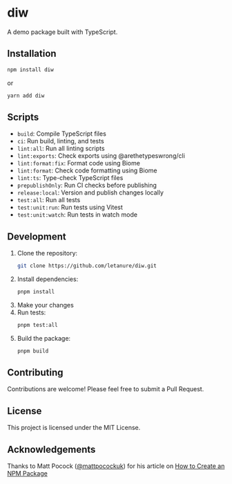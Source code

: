 # diw

A demo package built with TypeScript.

## Installation

```bash
npm install diw
```

or

```bash
yarn add diw
```

## Scripts

- `build`: Compile TypeScript files
- `ci`: Run build, linting, and tests
- `lint:all`: Run all linting scripts
- `lint:exports`: Check exports using @arethetypeswrong/cli
- `lint:format:fix`: Format code using Biome
- `lint:format`: Check code formatting using Biome
- `lint:ts`: Type-check TypeScript files
- `prepublishOnly`: Run CI checks before publishing
- `release:local`: Version and publish changes locally
- `test:all`: Run all tests
- `test:unit:run`: Run tests using Vitest
- `test:unit:watch`: Run tests in watch mode

## Development

1. Clone the repository:
   ```bash
   git clone https://github.com/letanure/diw.git
   ```
2. Install dependencies:
   ```bash
   pnpm install
   ```
3. Make your changes
4. Run tests:
   ```bash
   pnpm test:all
   ```
5. Build the package:
   ```bash
   pnpm build
   ```

## Contributing

Contributions are welcome! Please feel free to submit a Pull Request.

## License

This project is licensed under the MIT License.

## Acknowledgements

Thanks to Matt Pocock ([@mattpocockuk](https://twitter.com/mattpocockuk)) for his article on [How to Create an NPM Package](https://www.totaltypescript.com/how-to-create-an-npm-package#6-using-tsup-to-dual-publish)